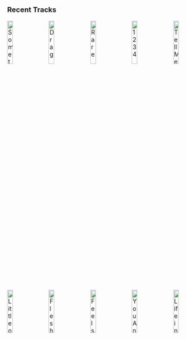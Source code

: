 ### Recent Tracks
[<img src='https://lastfm.freetls.fastly.net/i/u/300x300/184e9bba7527caabb80fe19f0960f1df.jpg' width='16%' height='16%' alt='Something American'>](https://www.last.fm/music/jade%2bbird/_/something%2bamerican)&nbsp;&nbsp;&nbsp;&nbsp;[<img src='https://lastfm.freetls.fastly.net/i/u/300x300/5bb114e95921162377aa2c86ccb4949a.jpg' width='16%' height='16%' alt='Drag'>](https://www.last.fm/music/day%2bwave/_/drag)&nbsp;&nbsp;&nbsp;&nbsp;[<img src='https://lastfm.freetls.fastly.net/i/u/300x300/b3ba379fdf95d9a2b835d9e048e9d8a3.jpg' width='16%' height='16%' alt='Rare'>](https://www.last.fm/music/vardaan%2barora/_/rare)&nbsp;&nbsp;&nbsp;&nbsp;[<img src='https://lastfm.freetls.fastly.net/i/u/300x300/ee8a78424bc41b190c85a3cc3e6aaf17.jpg' width='16%' height='16%' alt='1234'>](https://www.last.fm/music/feist/_/1234)&nbsp;&nbsp;&nbsp;&nbsp;[<img src='https://lastfm.freetls.fastly.net/i/u/300x300/869d3fe6d0244532d56283b3bd8a939d.jpg' width='16%' height='16%' alt='Tell Me Please'>](https://www.last.fm/music/hallway%2bswimmers/_/tell%2bme%2bplease)&nbsp;&nbsp;&nbsp;&nbsp;<br>[<img src='https://lastfm.freetls.fastly.net/i/u/300x300/acbbc3e34276616b08548ffcd7f1dc8a.png' width='16%' height='16%' alt='Little of Your Love'>](https://www.last.fm/music/haim/_/little%2bof%2byour%2blove)&nbsp;&nbsp;&nbsp;&nbsp;[<img src='https://lastfm.freetls.fastly.net/i/u/300x300/4211646a3ce739547d15cb694f930858.jpg' width='16%' height='16%' alt='Flesh and Blood'>](https://www.last.fm/music/half%2bmoon%2brun/_/flesh%2band%2bblood)&nbsp;&nbsp;&nbsp;&nbsp;[<img src='https://lastfm.freetls.fastly.net/i/u/300x300/7c9c4d1009514b178c82f2201e3a1fce.jpg' width='16%' height='16%' alt='Feels Like We Only Go Backwards'>](https://www.last.fm/music/tame%2bimpala/_/feels%2blike%2bwe%2bonly%2bgo%2bbackwards)&nbsp;&nbsp;&nbsp;&nbsp;[<img src='https://lastfm.freetls.fastly.net/i/u/300x300/9fba7063b8739c455a3d91462e2adc4b.jpg' width='16%' height='16%' alt='You And I'>](https://www.last.fm/music/barns%2bcourtney/_/you%2band%2bi)&nbsp;&nbsp;&nbsp;&nbsp;[<img src='https://lastfm.freetls.fastly.net/i/u/300x300/c526d3f3a95fc7595a680e9352a3c1d5.png' width='16%' height='16%' alt='Life in the City'>](https://www.last.fm/music/the%2blumineers/_/life%2bin%2bthe%2bcity)&nbsp;&nbsp;&nbsp;&nbsp;<br>
